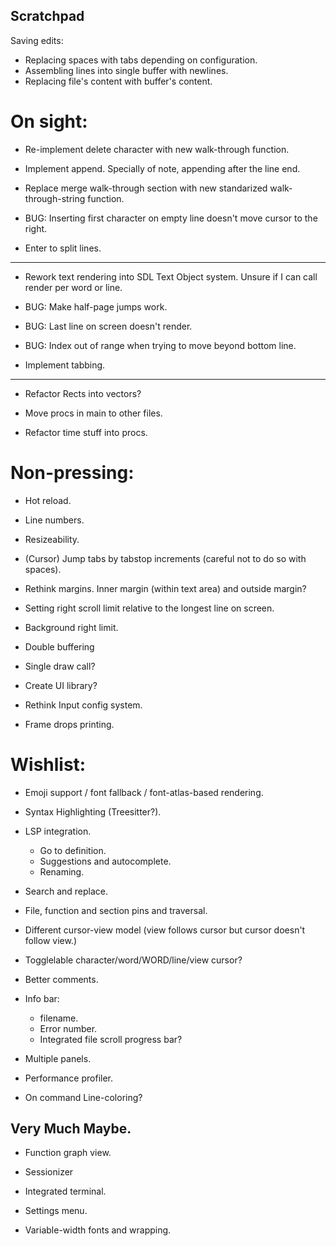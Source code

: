 ## Scratchpad
Saving edits:
- Replacing spaces with tabs depending on configuration.
- Assembling lines into single buffer with newlines.
- Replacing file's content with buffer's content.

# On sight:

- Re-implement delete character with new walk-through function.

- Implement append. Specially of note, appending after the line end.

- Replace merge walk-through section with new standarized walk-through-string function.

- BUG: Inserting first character on empty line doesn't move cursor to the right.

- Enter to split lines.

---

- Rework text rendering into SDL Text Object system. Unsure if I can call render per word or line.


- BUG: Make half-page jumps work.

- BUG: Last line on screen doesn't render.
- BUG: Index out of range when trying to move beyond bottom line.

- Implement tabbing.

---

- Refactor Rects into vectors?

- Move procs in main to other files.
- Refactor time stuff into procs.

# Non-pressing:

- Hot reload.
- Line numbers.
- Resizeability.

- (Cursor) Jump tabs by tabstop increments (careful not to do so with spaces).
- Rethink margins. Inner margin (within text area) and outside margin?
- Setting right scroll limit relative to the longest line on screen.
- Background right limit.

- Double buffering
- Single draw call?

- Create UI library?

- Rethink Input config system.

- Frame drops printing.


# Wishlist:
- Emoji support / font fallback / font-atlas-based rendering.
- Syntax Highlighting (Treesitter?).

- LSP integration.
    - Go to definition.
    - Suggestions and autocomplete.
    - Renaming.

- Search and replace.

- File, function and section pins and traversal.

- Different cursor-view model (view follows cursor but cursor doesn't follow view.)
- Togglelable character/word/WORD/line/view cursor?

- Better comments.
- Info bar:
    - filename.
    - Error number.
    - Integrated file scroll progress bar?

- Multiple panels.

- Performance profiler.

- On command Line-coloring?


## Very Much Maybe.
- Function graph view.
- Sessionizer

- Integrated terminal.

- Settings menu.
- Variable-width fonts and wrapping.
